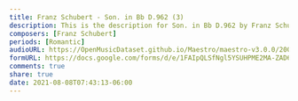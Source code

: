 ```yaml
---
title: Franz Schubert - Son. in Bb D.962 (3)
description: This is the description for Son. in Bb D.962 by Franz Schubert
composers: [Franz Schubert]
periods: [Romantic]
audioURL: https://OpenMusicDataset.github.io/Maestro/maestro-v3.0.0/2006/MIDI-Unprocessed_16_R2_2006_01_ORIG_MID--AUDIO_16_R2_2006_03_Track03_wav.midi
formURL: https://docs.google.com/forms/d/e/1FAIpQLSfNgl5YSUHPME2MA-ZAD6uHz3uIyD91N6j9tyaWUeOgMXfBLA/viewform
comments: true
share: true
date: 2021-08-08T07:43:13-06:00
---
```

